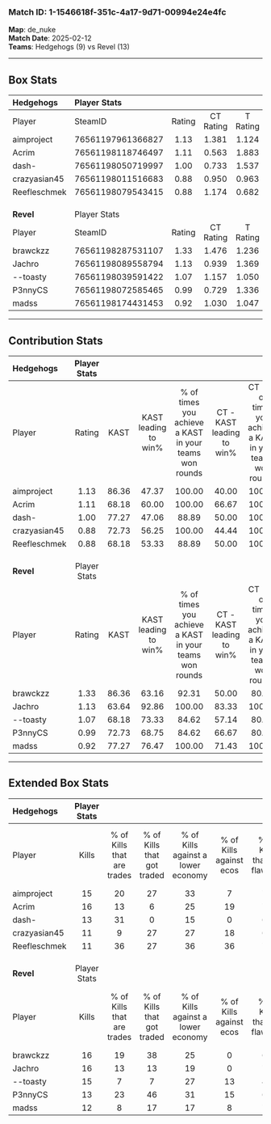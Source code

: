### Match ID: 1-1546618f-351c-4a17-9d71-00994e24e4fc  
**Map**: de_nuke  
**Match Date**: 2025-02-12  
**Teams**: Hedgehogs (9) vs Revel (13)  

---  

## Box Stats  

| **Hedgehogs** | Player Stats      |        |           |          |       |      |       |         |        |      |     |
| :- | :- | :-: | :-: | :-: | :-: | :-: | :-: | :-: | :-: | :-: | :-: |
| Player        | SteamID           | Rating | CT Rating | T Rating | KAST  | ADR  | Kills | Assists | Deaths | K/D  | HS% |
| aimproject    | 76561197961366827 |  1.13  |   1.381   |  1.124   | 86.36 | 62.3 |  15   |    3    |   15   | 1.00 | 80  |
| Acrim         | 76561198118746497 |  1.11  |   0.563   |  1.883   | 68.18 | 72.7 |  16   |    7    |   14   | 1.14 | 43  |
| dash-         | 76561198050719997 |  1.00  |   0.733   |  1.537   | 77.27 | 59.6 |  13   |    3    |   14   | 0.93 | 46  |
| crazyasian45  | 76561198011516683 |  0.88  |   0.950   |  0.963   | 72.73 | 56.3 |  11   |    4    |   14   | 0.79 | 63  |
| Reefleschmek  | 76561198079543415 |  0.88  |   1.174   |  0.682   | 68.18 | 69.3 |  11   |    6    |   15   | 0.73 | 54  |
|               |                   |        |           |          |       |      |       |         |        |      |     |
|               |                   |        |           |          |       |      |       |         |        |      |     |
|               |                   |        |           |          |       |      |       |         |        |      |     |
| **Revel**     | Player Stats      |        |           |          |       |      |       |         |        |      |     |
| Player        | SteamID           | Rating | CT Rating | T Rating | KAST  | ADR  | Kills | Assists | Deaths | K/D  | HS% |
| brawckzz      | 76561198287531107 |  1.33  |   1.476   |  1.236   | 86.36 | 68.0 |  16   |    2    |   9    | 1.78 | 37  |
| Jachro        | 76561198089558794 |  1.13  |   0.939   |  1.369   | 63.64 | 85.0 |  16   |    5    |   13   | 1.23 | 56  |
| --toasty      | 76561198039591422 |  1.07  |   1.157   |  1.050   | 68.18 | 73.8 |  15   |    1    |   13   | 1.15 | 60  |
| P3nnyCS       | 76561198072585465 |  0.99  |   0.729   |  1.336   | 72.73 | 84.0 |  13   |    6    |   17   | 0.76 | 53  |
| madss         | 76561198174431453 |  0.92  |   1.030   |  1.047   | 77.27 | 47.2 |  12   |    2    |   14   | 0.86 | 33  |
---  

## Contribution Stats  

| **Hedgehogs** | Player Stats |       |                      |                                                        |                           |                                                             |                          |                                                            |
| :- | :-: | :-: | :-: | :-: | :-: | :-: | :-: | :-: |
| Player        |    Rating    | KAST  | KAST leading to win% | % of times you achieve a KAST in your teams won rounds | CT - KAST leading to win% | CT - % of times you achieve a KAST in your teams won rounds | T - KAST leading to win% | T - % of times you achieve a KAST in your teams won rounds |
| aimproject    |     1.13     | 86.36 |        47.37         |                         100.00                         |           40.00           |                           100.00                            |          55.56           |                           100.00                           |
| Acrim         |     1.11     | 68.18 |        60.00         |                         100.00                         |           66.67           |                           100.00                            |          55.56           |                           100.00                           |
| dash-         |     1.00     | 77.27 |        47.06         |                         88.89                          |           50.00           |                           100.00                            |          44.44           |                           80.00                            |
| crazyasian45  |     0.88     | 72.73 |        56.25         |                         100.00                         |           44.44           |                           100.00                            |          71.43           |                           100.00                           |
| Reefleschmek  |     0.88     | 68.18 |        53.33         |                         88.89                          |           50.00           |                           100.00                            |          57.14           |                           80.00                            |
|               |              |       |                      |                                                        |                           |                                                             |                          |                                                            |
|               |              |       |                      |                                                        |                           |                                                             |                          |                                                            |
|               |              |       |                      |                                                        |                           |                                                             |                          |                                                            |
| **Revel**     | Player Stats |       |                      |                                                        |                           |                                                             |                          |                                                            |
| Player        |    Rating    | KAST  | KAST leading to win% | % of times you achieve a KAST in your teams won rounds | CT - KAST leading to win% | CT - % of times you achieve a KAST in your teams won rounds | T - KAST leading to win% | T - % of times you achieve a KAST in your teams won rounds |
| brawckzz      |     1.33     | 86.36 |        63.16         |                         92.31                          |           50.00           |                            80.00                            |          72.73           |                           100.00                           |
| Jachro        |     1.13     | 63.64 |        92.86         |                         100.00                         |           83.33           |                           100.00                            |          100.00          |                           100.00                           |
| --toasty      |     1.07     | 68.18 |        73.33         |                         84.62                          |           57.14           |                            80.00                            |          87.50           |                           87.50                            |
| P3nnyCS       |     0.99     | 72.73 |        68.75         |                         84.62                          |           66.67           |                            80.00                            |          70.00           |                           87.50                            |
| madss         |     0.92     | 77.27 |        76.47         |                         100.00                         |           71.43           |                           100.00                            |          80.00           |                           100.00                           |
---  

## Extended Box Stats  

| **Hedgehogs** | Player Stats |                            |                            |                                    |                         |                              |                                 |        |                             |                                     |                          |                               |                            |
| :- | :-: | :-: | :-: | :-: | :-: | :-: | :-: | :-: | :-: | :-: | :-: | :-: | :-: |
| Player        |    Kills     | % of Kills that are trades | % of Kills that got traded | % of Kills against a lower economy | % of Kills against ecos | % of Kills that are flawless | % of Kills that are close duels | Deaths | % of Deaths that get traded | % of Deaths against a lower economy | % of Deaths against ecos | % of Deaths that are flawless | % of Deaths that are close |
| aimproject    |      15      |             20             |             27             |                 33                 |            7            |              73              |               13                |   15   |             33              |                 13                  |            7             |              67               |             0              |
| Acrim         |      16      |             13             |             6              |                 25                 |           19            |              75              |               13                |   14   |             14              |                 14                  |            0             |              71               |             7              |
| dash-         |      13      |             31             |             0              |                 15                 |            0            |              62              |                0                |   14   |             29              |                  7                  |            0             |              64               |             7              |
| crazyasian45  |      11      |             9              |             27             |                 27                 |           18            |              64              |                9                |   14   |             21              |                  7                  |            0             |              79               |             0              |
| Reefleschmek  |      11      |             36             |             27             |                 36                 |           36            |              73              |                0                |   15   |             20              |                 20                  |            13            |              47               |             7              |
|               |              |                            |                            |                                    |                         |                              |                                 |        |                             |                                     |                          |                               |                            |
|               |              |                            |                            |                                    |                         |                              |                                 |        |                             |                                     |                          |                               |                            |
|               |              |                            |                            |                                    |                         |                              |                                 |        |                             |                                     |                          |                               |                            |
| **Revel**     | Player Stats |                            |                            |                                    |                         |                              |                                 |        |                             |                                     |                          |                               |                            |
| Player        |    Kills     | % of Kills that are trades | % of Kills that got traded | % of Kills against a lower economy | % of Kills against ecos | % of Kills that are flawless | % of Kills that are close duels | Deaths | % of Deaths that get traded | % of Deaths against a lower economy | % of Deaths against ecos | % of Deaths that are flawless | % of Deaths that are close |
| brawckzz      |      16      |             19             |             38             |                 25                 |            0            |              69              |                0                |   9    |              0              |                 11                  |            0             |              89               |             11             |
| Jachro        |      16      |             13             |             13             |                 19                 |            0            |              75              |                6                |   13   |              8              |                  8                  |            0             |              62               |             8              |
| --toasty      |      15      |             7              |             7              |                 27                 |           13            |              47              |                0                |   13   |             15              |                 23                  |            8             |              92               |             0              |
| P3nnyCS       |      13      |             23             |             46             |                 31                 |           15            |              69              |                8                |   17   |             18              |                 24                  |            6             |              53               |             12             |
| madss         |      12      |             8              |             17             |                 17                 |            8            |              75              |                8                |   14   |             36              |                 21                  |            0             |              79               |             7              |

